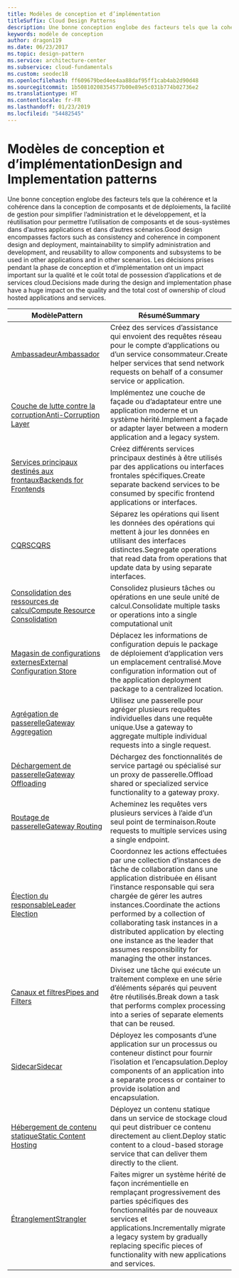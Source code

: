 ```yaml
---
title: Modèles de conception et d’implémentation
titleSuffix: Cloud Design Patterns
description: Une bonne conception englobe des facteurs tels que la cohérence et la cohérence dans la conception de composants et de déploiements, la facilité de gestion pour simplifier l’administration et le développement, et la réutilisation pour permettre l’utilisation de composants et de sous-systèmes dans d’autres applications et dans d’autres scénarios. Les décisions prises pendant la phase de conception et d’implémentation ont un impact important sur la qualité et le coût total de possession d’applications et de services cloud.
keywords: modèle de conception
author: dragon119
ms.date: 06/23/2017
ms.topic: design-pattern
ms.service: architecture-center
ms.subservice: cloud-fundamentals
ms.custom: seodec18
ms.openlocfilehash: ff609679bed4ee4aa88daf95ff1cab4ab2d90d48
ms.sourcegitcommit: 1b50810208354577b00e89e5c031b774b02736e2
ms.translationtype: HT
ms.contentlocale: fr-FR
ms.lasthandoff: 01/23/2019
ms.locfileid: "54482545"
---
```

# <a name="design-and-implementation-patterns"></a><span data-ttu-id="3851b-105">Modèles de conception et d’implémentation</span><span class="sxs-lookup"><span data-stu-id="3851b-105">Design and Implementation patterns</span></span>

<span data-ttu-id="3851b-106">Une bonne conception englobe des facteurs tels que la cohérence et la cohérence dans la conception de composants et de déploiements, la facilité de gestion pour simplifier l’administration et le développement, et la réutilisation pour permettre l’utilisation de composants et de sous-systèmes dans d’autres applications et dans d’autres scénarios.</span><span class="sxs-lookup"><span data-stu-id="3851b-106">Good design encompasses factors such as consistency and coherence in component design and deployment, maintainability to simplify administration and development, and reusability to allow components and subsystems to be used in other applications and in other scenarios.</span></span> <span data-ttu-id="3851b-107">Les décisions prises pendant la phase de conception et d’implémentation ont un impact important sur la qualité et le coût total de possession d’applications et de services cloud.</span><span class="sxs-lookup"><span data-stu-id="3851b-107">Decisions made during the design and implementation phase have a huge impact on the quality and the total cost of ownership of cloud hosted applications and services.</span></span>

|                                <span data-ttu-id="3851b-108">Modèle</span><span class="sxs-lookup"><span data-stu-id="3851b-108">Pattern</span></span>                                 |                                                                                                      <span data-ttu-id="3851b-109">Résumé</span><span class="sxs-lookup"><span data-stu-id="3851b-109">Summary</span></span>                                                                                                       |
|------------------------------------------------------------------------|--------------------------------------------------------------------------------------------------------------------------------------------------------------------------------------------------------------------|
|                     [<span data-ttu-id="3851b-110">Ambassadeur</span><span class="sxs-lookup"><span data-stu-id="3851b-110">Ambassador</span></span>](../ambassador.md)                     |                                                         <span data-ttu-id="3851b-111">Créez des services d’assistance qui envoient des requêtes réseau pour le compte d’applications ou d’un service consommateur.</span><span class="sxs-lookup"><span data-stu-id="3851b-111">Create helper services that send network requests on behalf of a consumer service or application.</span></span>                                                          |
|          [<span data-ttu-id="3851b-112">Couche de lutte contre la corruption</span><span class="sxs-lookup"><span data-stu-id="3851b-112">Anti-Corruption Layer</span></span>](../anti-corruption-layer.md)          |                                                               <span data-ttu-id="3851b-113">Implémentez une couche de façade ou d’adaptateur entre une application moderne et un système hérité.</span><span class="sxs-lookup"><span data-stu-id="3851b-113">Implement a façade or adapter layer between a modern application and a legacy system.</span></span>                                                                |
|         [<span data-ttu-id="3851b-114">Services principaux destinés aux frontaux</span><span class="sxs-lookup"><span data-stu-id="3851b-114">Backends for Frontends</span></span>](../backends-for-frontends.md)         |                                                          <span data-ttu-id="3851b-115">Créez différents services principaux destinés à être utilisés par des applications ou interfaces frontales spécifiques.</span><span class="sxs-lookup"><span data-stu-id="3851b-115">Create separate backend services to be consumed by specific frontend applications or interfaces.</span></span>                                                          |
|                           [<span data-ttu-id="3851b-116">CQRS</span><span class="sxs-lookup"><span data-stu-id="3851b-116">CQRS</span></span>](../cqrs.md)                           |                                                         <span data-ttu-id="3851b-117">Séparez les opérations qui lisent les données des opérations qui mettent à jour les données en utilisant des interfaces distinctes.</span><span class="sxs-lookup"><span data-stu-id="3851b-117">Segregate operations that read data from operations that update data by using separate interfaces.</span></span>                                                         |
| [<span data-ttu-id="3851b-118">Consolidation des ressources de calcul</span><span class="sxs-lookup"><span data-stu-id="3851b-118">Compute Resource Consolidation</span></span>](../compute-resource-consolidation.md) |                                                                     <span data-ttu-id="3851b-119">Consolidez plusieurs tâches ou opérations en une seule unité de calcul.</span><span class="sxs-lookup"><span data-stu-id="3851b-119">Consolidate multiple tasks or operations into a single computational unit</span></span>                                                                      |
|   [<span data-ttu-id="3851b-120">Magasin de configurations externes</span><span class="sxs-lookup"><span data-stu-id="3851b-120">External Configuration Store</span></span>](../external-configuration-store.md)   |                                                        <span data-ttu-id="3851b-121">Déplacez les informations de configuration depuis le package de déploiement d’application vers un emplacement centralisé.</span><span class="sxs-lookup"><span data-stu-id="3851b-121">Move configuration information out of the application deployment package to a centralized location.</span></span>                                                         |
|            [<span data-ttu-id="3851b-122">Agrégation de passerelle</span><span class="sxs-lookup"><span data-stu-id="3851b-122">Gateway Aggregation</span></span>](../gateway-aggregation.md)            |                                                                   <span data-ttu-id="3851b-123">Utilisez une passerelle pour agréger plusieurs requêtes individuelles dans une requête unique.</span><span class="sxs-lookup"><span data-stu-id="3851b-123">Use a gateway to aggregate multiple individual requests into a single request.</span></span>                                                                   |
|             [<span data-ttu-id="3851b-124">Déchargement de passerelle</span><span class="sxs-lookup"><span data-stu-id="3851b-124">Gateway Offloading</span></span>](../gateway-offloading.md)             |                                                                      <span data-ttu-id="3851b-125">Déchargez des fonctionnalités de service partagé ou spécialisé sur un proxy de passerelle.</span><span class="sxs-lookup"><span data-stu-id="3851b-125">Offload shared or specialized service functionality to a gateway proxy.</span></span>                                                                       |
|                [<span data-ttu-id="3851b-126">Routage de passerelle</span><span class="sxs-lookup"><span data-stu-id="3851b-126">Gateway Routing</span></span>](../gateway-routing.md)                |                                                                            <span data-ttu-id="3851b-127">Acheminez les requêtes vers plusieurs services à l’aide d’un seul point de terminaison.</span><span class="sxs-lookup"><span data-stu-id="3851b-127">Route requests to multiple services using a single endpoint.</span></span>                                                                            |
|                [<span data-ttu-id="3851b-128">Élection du responsable</span><span class="sxs-lookup"><span data-stu-id="3851b-128">Leader Election</span></span>](../leader-election.md)                | <span data-ttu-id="3851b-129">Coordonnez les actions effectuées par une collection d’instances de tâche de collaboration dans une application distribuée en élisant l’instance responsable qui sera chargée de gérer les autres instances.</span><span class="sxs-lookup"><span data-stu-id="3851b-129">Coordinate the actions performed by a collection of collaborating task instances in a distributed application by electing one instance as the leader that assumes responsibility for managing the other instances.</span></span> |
|              [<span data-ttu-id="3851b-130">Canaux et filtres</span><span class="sxs-lookup"><span data-stu-id="3851b-130">Pipes and Filters</span></span>](../pipes-and-filters.md)              |                                                     <span data-ttu-id="3851b-131">Divisez une tâche qui exécute un traitement complexe en une série d’éléments séparés qui peuvent être réutilisés.</span><span class="sxs-lookup"><span data-stu-id="3851b-131">Break down a task that performs complex processing into a series of separate elements that can be reused.</span></span>                                                      |
|                        [<span data-ttu-id="3851b-132">Sidecar</span><span class="sxs-lookup"><span data-stu-id="3851b-132">Sidecar</span></span>](../sidecar.md)                        |                                                  <span data-ttu-id="3851b-133">Déployez les composants d’une application sur un processus ou conteneur distinct pour fournir l’isolation et l’encapsulation.</span><span class="sxs-lookup"><span data-stu-id="3851b-133">Deploy components of an application into a separate process or container to provide isolation and encapsulation.</span></span>                                                  |
|         [<span data-ttu-id="3851b-134">Hébergement de contenu statique</span><span class="sxs-lookup"><span data-stu-id="3851b-134">Static Content Hosting</span></span>](../static-content-hosting.md)         |                                                        <span data-ttu-id="3851b-135">Déployez un contenu statique dans un service de stockage cloud qui peut distribuer ce contenu directement au client.</span><span class="sxs-lookup"><span data-stu-id="3851b-135">Deploy static content to a cloud-based storage service that can deliver them directly to the client.</span></span>                                                        |
|                      [<span data-ttu-id="3851b-136">Étranglement</span><span class="sxs-lookup"><span data-stu-id="3851b-136">Strangler</span></span>](../strangler.md)                      |                                         <span data-ttu-id="3851b-137">Faites migrer un système hérité de façon incrémentielle en remplaçant progressivement des parties spécifiques des fonctionnalités par de nouveaux services et applications.</span><span class="sxs-lookup"><span data-stu-id="3851b-137">Incrementally migrate a legacy system by gradually replacing specific pieces of functionality with new applications and services.</span></span>                                          |
